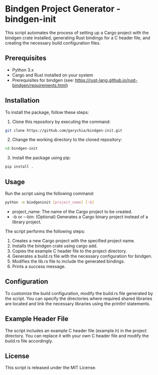# Bindgen Project Generator - bindgen-init

This script automates the process of setting up a Cargo project with the bindgen crate installed, generating Rust bindings for a C header file, and creating the necessary build configuration files.

## Prerequisites

- Python 3.x
- Cargo and Rust installed on your system
- Prerequisites for bindgen (see: https://rust-lang.github.io/rust-bindgen/requirements.html)

## Installation
To install the package, follow these steps:
1. Clone this repository by executing the command:

```bash
git clone https://github.com/garychia/bindgen-init.git
```
2. Change the working directory to the cloned repository:
```bash
cd bindgen-init
```
3. Install the package using pip:
```bash
pip install .
```

## Usage

Run the script using the following command:

```bash
python -m bindgeninit [project_name] [-b]
```

- project_name: The name of the Cargo project to be created.
- -b or --bin: (Optional) Generates a Cargo binary project instead of a library project.

The script performs the following steps:

1. Creates a new Cargo project with the specified project name.
2. Installs the bindgen crate using cargo add.
3. Copies the example C header file to the project directory.
4. Generates a build.rs file with the necessary configuration for bindgen.
5. Modifies the lib.rs file to include the generated bindings.
6. Prints a success message.

## Configuration
To customize the build configuration, modify the build.rs file generated by the script. You can specify the directories where required shared libraries are located and link the necessary libraries using the println! statements.

## Example Header File
The script includes an example C header file (example.h) in the project directory. You can replace it with your own C header file and modify the build.rs file accordingly.

## License
This script is released under the MIT License.
